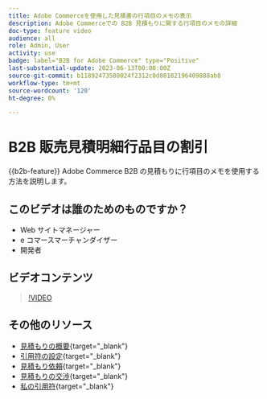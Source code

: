 ```yaml
---
title: Adobe Commerceを使用した見積書の行項目のメモの表示
description: Adobe Commerceでの B2B 見積もりに関する行項目のメモの詳細
doc-type: feature video
audience: all
role: Admin, User
activity: use
badge: label="B2B for Adobe Commerce" type="Positive"
last-substantial-update: 2023-06-13T00:00:00Z
source-git-commit: b11892473580024f2312c0d80102196409888ab8
workflow-type: tm+mt
source-wordcount: '120'
ht-degree: 0%

---
```


# B2B 販売見積明細行品目の割引

{{b2b-feature}}
Adobe Commerce B2B の見積もりに行項目のメモを使用する方法を説明します。

## このビデオは誰のためのものですか？

- Web サイトマネージャー
- e コマースマーチャンダイザー
- 開発者

## ビデオコンテンツ

>[!VIDEO](https://video.tv.adobe.com/v/3420417?learn=on)

## その他のリソース

- [見積もりの概要](https://experienceleague.adobe.com/docs/commerce-admin/b2b/quotes/quotes.html){target="_blank"}
- [引用符の設定](https://experienceleague.adobe.com/docs/commerce-admin/b2b/quotes/configure-quotes.html){target="_blank"}
- [見積もり依頼](https://experienceleague.adobe.com/docs/commerce-admin/b2b/quotes/quote-request.html){target="_blank"}
- [見積もりの交渉](https://experienceleague.adobe.com/docs/commerce-admin/b2b/quotes/quote-price-negotiation.html){target="_blank"}
- [私の引用符](https://experienceleague.adobe.com/docs/commerce-admin/b2b/quotes/account-dashboard-my-quotes.html){target="_blank"}
